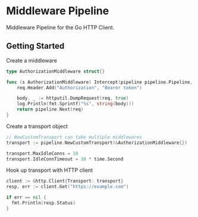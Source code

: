 # Middleware Pipeline

Middleware Pipeline for the Go HTTP Client.

## Getting Started

Create a middleware

```go
type AuthorizationMiddleware struct{}

func (s AuthorizationMiddleware) Intercept(pipeline pipeline.Pipeline, req *http.Request) (*http.Response, error) {
	req.Header.Add("Authorization", "Bearer token")

	body, _ := httputil.DumpRequest(req, true)
	log.Println(fmt.Sprintf("%s", string(body)))
	return pipeline.Next(req)
}
```

Create a transport object

```go
// NewCustomTransport can take multiple middlewares
transport := pipeline.NewCustomTransport(&AuthorizationMiddleware{})

transport.MaxIdleConns = 10
transport.IdleConnTimeout = 30 * time.Second
```

Hook up transport with HTTP client

```go
client := &http.Client{Transport: transport}
resp, err := client.Get("https://example.com")

if err == nil {
  fmt.Println(resp.Status)
}
```
